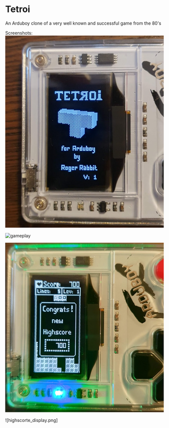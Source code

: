 # Tetroi
An Arduboy clone of a very well known and successful game from the 80's

Screenshots:
![intro](intro_screen.png)

![gameplay](game_play.png)

![new highscore](new_highscore.png)

![highscorte_display.png]


